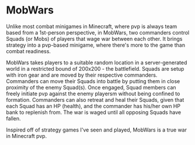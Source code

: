 # MobWars
Unlike most combat minigames in Minecraft, where pvp is always team based from a 1st-person perspective, in MobWars, two commanders control Squads (or Mobs) of players that wage war between each other. It brings strategy into a pvp-based minigame, where there's more to the game than combat readiness.

MobWars takes players to a suitable random location in a server-generated world in a restricted bound of 200x200 - the battlefield. Squads are setup with iron gear and are moved by their respective commanders. Commanders can move their Squads into battle by putting them in close proximity of the enemy Squad(s). Once engaged, Squad members can freely initiate pvp against the enemy playersm without being confined to formation. Commanders can also retreat and heal their Squads, given that each Squad has an HP (health), and the commander has his/her own HP bank to replenish from. The war is waged until all opposing Squads have fallen.

Inspired off of strategy games I've seen and played, MobWars is a true war in Minecraft pvp.
